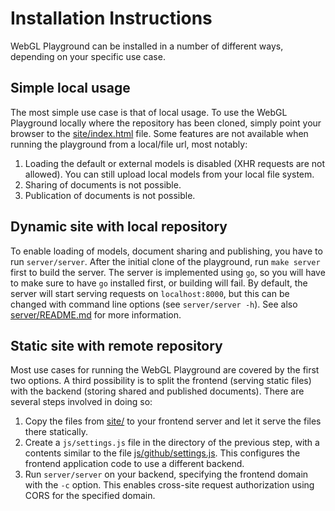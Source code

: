 # Installation Instructions
WebGL Playground can be installed in a number of different ways, depending on your specific
use case.

## Simple local usage
The most simple use case is that of local usage. To use the WebGL Playground locally where
the repository has been cloned, simply point your browser to the
[site/index.html](site/index.html) file. Some features are not available when running the
playground from a local/file url, most notably:

1. Loading the default or external models is disabled (XHR requests are not allowed). You
   can still upload local models from your local file system.
2. Sharing of documents is not possible.
3. Publication of documents is not possible.

## Dynamic site with local repository
To enable loading of models, document sharing and publishing, you have to run `server/server`.
After the initial clone of the playground, run `make server` first to build the server.
The server is implemented using `go`, so you will have to make sure to have `go` installed
first, or building will fail. By default, the server will start serving requests on
`localhost:8000`, but this can be changed with command line options (see `server/server -h`).
See also [server/README.md](server/README.md) for more information.

## Static site with remote repository
Most use cases for running the WebGL Playground are covered by the first two options. A third
possibility is to split the frontend (serving static files) with the backend (storing shared
and published documents). There are several steps involved in doing so:

1. Copy the files from [site/](site/) to your frontend server and let it serve the files there
   statically.
2. Create a `js/settings.js` file in the directory of the previous step, with a contents
   similar to the file [js/github/settings.js](js/github/settings.js). This configures the
   frontend application code to use a different backend.
3. Run `server/server` on your backend, specifying the frontend domain with the `-c` option.
   This enables cross-site request authorization using CORS for the specified domain.
